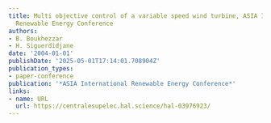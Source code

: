 ```yaml
---
title: Multi objective control of a variable speed wind turbine, ASIA International
  Renewable Energy Conference
authors:
- B. Boukhezzar
- H. Siguerdidjane
date: '2004-01-01'
publishDate: '2025-05-01T17:14:01.708904Z'
publication_types:
- paper-conference
publication: '*ASIA International Renewable Energy Conference*'
links:
- name: URL
  url: https://centralesupelec.hal.science/hal-03976923/
---
```

